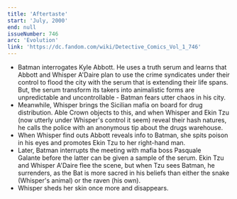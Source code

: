 ```yaml
---
title: 'Aftertaste'
start: 'July, 2000'
end: null
issueNumber: 746
arc: 'Evolution'
link: 'https://dc.fandom.com/wiki/Detective_Comics_Vol_1_746'
---
```


- Batman interrogates Kyle Abbott. He uses a truth serum and learns that Abbott and Whisper A'Daire plan to use the crime syndicates under their control to flood the city with the serum that is extending their life spans. But, the serum transform its takers into animalistic forms are unpredictable and uncontrollable - Batman fears utter chaos in his city.
- Meanwhile, Whisper brings the Sicilian mafia on board for drug distribution. Able Crown objects to this, and when Whisper and Ekin Tzu (now utterly under Whisper's control it seem) reveal their hash natures, he calls the police with an anonymous tip about the drugs warehouse.
- When Whisper find outs Abbott reveals info to Batman, she spits poison in his eyes and promotes Ekin Tzu to her right-hand man.
- Later, Batman interrupts the meeting with mafia boss Pasquale Galante before the latter can be given a sample of the serum. Ekin Tzu and Whisper A'Daire flee the scene, but when Tzu sees Batman, he surrenders, as the Bat is more sacred in his beliefs than either the snake (Whisper's animal) or the raven (his own).
- Whisper sheds her skin once more and disappears.
